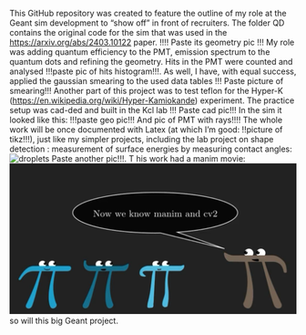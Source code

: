 This GitHub repository was created to feature the outline of my role at the Geant sim development to “show off” in front of recruiters. 
The folder QD contains the original code for the sim that was used in the https://arxiv.org/abs/2403.10122 paper. 
!!!! Paste its geometry pic !!!
My role was adding quantum efficiency to the PMT,  emission spectrum to the quantum dots and refining the geometry. Hits in the PMT were 
counted and analysed !!!paste pic of hits histogram!!!. As well, I have, with equal success, applied the gaussian smearing to the used 
data tables
!!! Paste picture of smearing!!!
Another part of this project was to test teflon for the Hyper-K (https://en.wikipedia.org/wiki/Hyper-Kamiokande) experiment.
The practice setup was cad-ded and built in the Kcl lab 
!!! Paste cad pic!!! 
In the sim it looked like this:
!!!paste geo pic!!!
And pic of PMT with rays!!!!
The whole work will be once documented with Latex (at which I’m good: !!picture of tikz!!!), 
just like my simpler projects, including the lab project on shape detection : measurement of surface energies by measuring contact angles: 
 ![droplets](https://raw.githubusercontent.com/AnastasiiaTea/newProject/main/Git/Droplets.jpg)
Paste another pic!!!. T
his work had a manim movie: ![manim](https://raw.githubusercontent.com/AnastasiiaTea/newProject/main/Git/Manim.jpg)
so will this big Geant project.
